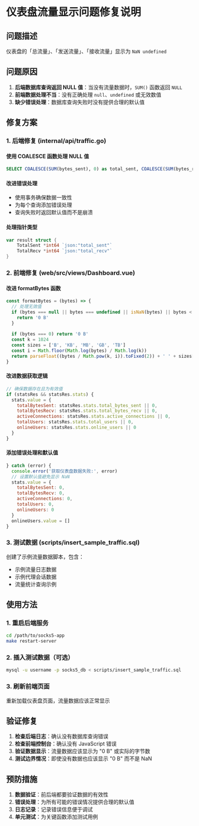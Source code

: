 # 仪表盘流量显示问题修复说明

## 问题描述
仪表盘的「总流量」、「发送流量」、「接收流量」显示为 `NaN undefined`

## 问题原因
1. **后端数据库查询返回 NULL 值**：当没有流量数据时，`SUM()` 函数返回 `NULL`
2. **前端数据处理不当**：没有正确处理 `null`、`undefined` 或无效数值
3. **缺少错误处理**：数据库查询失败时没有提供合理的默认值

## 修复方案

### 1. 后端修复 (internal/api/traffic.go)

#### 使用 COALESCE 函数处理 NULL 值
```sql
SELECT COALESCE(SUM(bytes_sent), 0) as total_sent, COALESCE(SUM(bytes_recv), 0) as total_recv
```

#### 改进错误处理
- 使用事务确保数据一致性
- 为每个查询添加错误处理
- 查询失败时返回默认值而不是崩溃

#### 处理指针类型
```go
var result struct {
    TotalSent *int64 `json:"total_sent"`
    TotalRecv *int64 `json:"total_recv"`
}
```

### 2. 前端修复 (web/src/views/Dashboard.vue)

#### 改进 formatBytes 函数
```javascript
const formatBytes = (bytes) => {
  // 处理无效值
  if (bytes === null || bytes === undefined || isNaN(bytes) || bytes < 0) {
    return '0 B'
  }
  
  if (bytes === 0) return '0 B'
  const k = 1024
  const sizes = ['B', 'KB', 'MB', 'GB', 'TB']
  const i = Math.floor(Math.log(bytes) / Math.log(k))
  return parseFloat((bytes / Math.pow(k, i)).toFixed(2)) + ' ' + sizes[i]
}
```

#### 改进数据获取逻辑
```javascript
// 确保数据存在且为有效值
if (statsRes && statsRes.stats) {
  stats.value = {
    totalBytesSent: statsRes.stats.total_bytes_sent || 0,
    totalBytesRecv: statsRes.stats.total_bytes_recv || 0,
    activeConnections: statsRes.stats.active_connections || 0,
    totalUsers: statsRes.stats.total_users || 0,
    onlineUsers: statsRes.stats.online_users || 0
  }
}
```

#### 添加错误处理和默认值
```javascript
} catch (error) {
  console.error('获取仪表盘数据失败:', error)
  // 设置默认值避免显示 NaN
  stats.value = {
    totalBytesSent: 0,
    totalBytesRecv: 0,
    activeConnections: 0,
    totalUsers: 0,
    onlineUsers: 0
  }
  onlineUsers.value = []
}
```

### 3. 测试数据 (scripts/insert_sample_traffic.sql)

创建了示例流量数据脚本，包含：
- 示例流量日志数据
- 示例代理会话数据
- 流量统计查询示例

## 使用方法

### 1. 重启后端服务
```bash
cd /path/to/socks5-app
make restart-server
```

### 2. 插入测试数据（可选）
```bash
mysql -u username -p socks5_db < scripts/insert_sample_traffic.sql
```

### 3. 刷新前端页面
重新加载仪表盘页面，流量数据应该正常显示

## 验证修复

1. **检查后端日志**：确认没有数据库查询错误
2. **检查前端控制台**：确认没有 JavaScript 错误
3. **验证数据显示**：流量数据应该显示为 "0 B" 或实际的字节数
4. **测试边界情况**：即使没有数据也应该显示 "0 B" 而不是 NaN

## 预防措施

1. **数据验证**：前后端都要验证数据的有效性
2. **错误处理**：为所有可能的错误情况提供合理的默认值
3. **日志记录**：记录错误信息便于调试
4. **单元测试**：为关键函数添加测试用例
